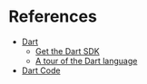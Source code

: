 # References

- [Dart](https://dart.dev)
  - [Get the Dart SDK](https://dart.dev/get-dart)
  - [A tour of the Dart language](https://dart.dev/guides/language/language-tour)
- [Dart Code](https://dartcode.org)
